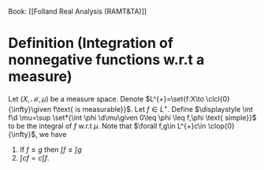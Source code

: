 Book: [[Folland Real Analysis (RAMT&TA)]]
# Definition (Integration of nonnegative functions w.r.t a measure)
Let $(X,\mathcal{M},\mu)$ be a measure space.
Denote $L^{+}=\set{f:X\to \clcl{0}{\infty}\given f\text{ is measurable}}$.
Let $f\in L^{+}$.
Define $\displaystyle \int f\d \mu=\sup \set*{\int \phi \d\mu\given 0\leq \phi \leq f,\phi \text{ simple}}$ to be the integral of $f$ w.r.t $\mu$.
Note that $\forall f,g\in L^{+}c\in \clop{0}{\infty}$, we have 
1. If $f\leq g$ then $\int f \leq \int g$
2. $\int cf=c\int f$.